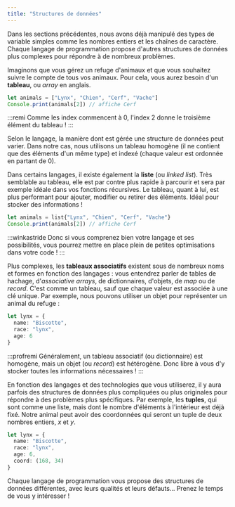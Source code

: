 ```yaml
---
title: "Structures de données"
---
```


Dans les sections précédentes, nous avons déjà manipulé des types de variable simples comme les nombres entiers et les chaînes de caractère. Chaque langage de programmation propose d'autres structures de données plus complexes pour répondre à de nombreux problèmes.

Imaginons que vous gérez un refuge d'animaux et que vous souhaitez suivre le compte de tous vos animaux. Pour cela, vous aurez besoin d'un **tableau**, ou *array* en anglais.

```ts
let animals = ["Lynx", "Chien", "Cerf", "Vache"]
Console.print(animals[2]) // affiche Cerf
```

:::remi
Comme les index commencent à 0, l'index 2 donne le troisième élément du tableau !
:::

Selon le langage, la manière dont est gérée une structure de données peut varier. Dans notre cas, nous utilisons un tableau homogène (il ne contient que des éléments d'un même type) et indexé (chaque valeur est ordonnée en partant de 0).

Dans certains langages, il existe également la **liste** (ou *linked list*). Très semblable au tableau, elle est par contre plus rapide à parcourir et sera par exemple idéale dans vos fonctions récursives. Le tableau, quant à lui, est plus performant pour ajouter, modifier ou retirer des éléments. Idéal pour stocker des informations !

```ts
let animals = list{"Lynx", "Chien", "Cerf", "Vache"}
Console.print(animals[2]) // affiche Cerf
```

:::winkastride
Donc si vous comprenez bien votre langage et ses possibilités, vous pourrez mettre en place plein de petites optimisations dans votre code !
:::

Plus complexes, les **tableaux associatifs** existent sous de nombreux noms et formes en fonction des langages : vous entendrez parler de tables de hachage, d'*associative arrays*, de dictionnaires, d'objets, de *map* ou de *record*. C'est comme un tableau, sauf que chaque valeur est associée à une clé unique. Par exemple, nous pouvons utiliser un objet pour représenter un animal du refuge :

```ts
let lynx = {
  name: "Biscotte",
  race: "lynx",
  age: 6
}
```

:::profremi
Généralement, un tableau associatif (ou dictionnaire) est homogène, mais un objet (ou *record*) est hétérogène. Donc libre à vous d'y stocker toutes les informations nécessaires !
:::

En fonction des langages et des technologies que vous utiliserez, il y aura parfois des structures de données plus compliquées ou plus originales pour répondre à des problèmes plus spécifiques. Par exemple, les **tuples**, qui sont comme une liste, mais dont le nombre d'éléments à l'intérieur est déjà fixé. Notre animal peut avoir des coordonnées qui seront un tuple de deux nombres entiers, *x* et *y*.

```ts
let lynx = {
  name: "Biscotte",
  race: "lynx",
  age: 6,
  coord: (168, 34)
}
```

Chaque langage de programmation vous propose des structures de données différentes, avec leurs qualités et leurs défauts... Prenez le temps de vous y intéresser !
